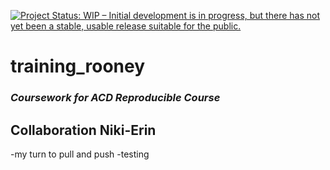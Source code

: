 [![Project Status: WIP – Initial development is in progress, but there
has not yet been a stable, usable release suitable for the
public.](https://www.repostatus.org/badges/latest/wip.svg)](https://www.repostatus.org/#wip)

# training_rooney

### *Coursework for ACD Reproducible Course*

## Collaboration Niki-Erin 

-my turn to pull and push
-testing